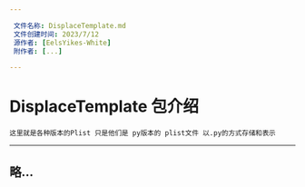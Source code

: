 ```yaml
---

 文件名称: DisplaceTemplate.md
 文件创建时间: 2023/7/12
 源作者: [EelsYikes-White]
 附作者: [...]

---
```

# DisplaceTemplate 包介绍

`这里就是各种版本的Plist 只是他们是 py版本的 plist文件 以.py的方式存储和表示`

---

## 略...













